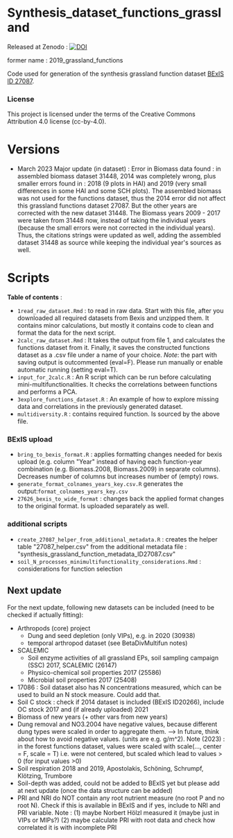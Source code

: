 # Synthesis_dataset_functions_grassland
Released at Zenodo : [![DOI](https://zenodo.org/badge/181692075.svg)](https://zenodo.org/badge/latestdoi/181692075)

former name : 2019_grassland_functions

Code used for generation of the synthesis grassland function dataset [BExIS ID 27087](https://www.bexis.uni-jena.de/ddm/data/showdata/27087).

### License

This project is licensed under the terms of the Creative Commons Attribution 4.0 license (cc-by-4.0).

# Versions

- March 2023 Major update (in dataset) : Error in Biomass data found : in assembled biomass dataset 31448, 2014 was completely wrong, plus smaller errors found in : 2018 (9 plots in HAI) and 2019 (very small differences in some HAI and some SCH plots).
  The assembled biomass was not used for the functions dataset, thus the 2014 error did not affect this grassland functions dataset 27087. But the other years are corrected with the new dataset 31448. The Biomass years 2009 - 2017 were taken from 31448 now, instead of taking the individual years (because the small errors were not corrected in the individual years). Thus, the citations strings were updated as well, adding the assembled dataset 31448 as source while keeping the individual year's sources as well.

# Scripts

**Table of contents** : 

- `1read_raw_dataset.Rmd` : to read in raw data. Start with this file, after you downloaded all required datasets from Bexis and unzipped them. It contains minor calculations, but mostly it contains code to clean and format the data for the next script.
- `2calc_raw_dataset.Rmd`  : It takes the output from file 1, and calculates the functions dataset from it. Finally, it saves the constructed functions dataset as a .csv file under a name of your choice. *Note*: the part with saving output is outcommented (eval=F). Please run manually or enable automatic running (setting eval=T).
- `input_for_2calc.R` : An R script which can be run before calculating mini-multifunctionalities. It checks the correlations between functions and performs a PCA.
- `3explore_functions_dataset.R` : An example of how to explore missing data and correlations in the previously generated dataset.
- `multidiversity.R` : contains required function. Is sourced by the above file.



### BExIS upload

- `bring_to_bexis_format.R` : applies formatting changes needed for bexis upload (e.g. column "Year" instead of having each function-year combination (e.g. Biomass.2008, Biomass.2009) in separate columns). Decreases number of columns but increases number of (empty) rows.
- `generate_format_colnames_years_key.csv.R` generates the output:`format_colnames_years_key.csv`
- `27626_bexis_to_wide_format` : changes back the applied format changes to the original format. Is uploaded separately as well.

### additional scripts

- `create_27087_helper_from_additional_metadata.R` : creates the helper table "27087_helper.csv" from the additional metadata file : "synthesis_grassland_function_metadata_ID27087.csv"
- `soil_N_processes_minimultifunctionality_considerations.Rmd` : considerations for function selection





## Next update

For the next update, following new datasets can be included (need to be checked if actually fitting):
- Arthropods (core) project
  - Dung and seed depletion (only VIPs), e.g. in 2020 (30938)
  - temporal arthropod dataset (see BetaDivMultifun notes)
- SCALEMIC
  - Soil enzyme activities of all grassland EPs, soil sampling campaign (SSC) 2017, SCALEMIC (26147)
  - Physico-chemical soil properties 2017 (25586)
  - Microbial soil properties 2017 (25408)
- 17086 : Soil dataset also has N concentrations measured, which can be used to build an N stock measure. Could add that.
- Soil C stock : check if 2014 dataset is included (BExIS ID20266), include OC stock 2017 and (if already uploaded) 2021 
- Biomass of new years (+ other vars from new years)
- Dung removal and NO3.2004 have negative values, because different dung types were scaled in order to aggregate them. --> In future, think about how to avoid negative values. (units are e.g. g/m^2). Note (2023) : in the forest functions dataset, values were scaled with scale(..., center = F, scale = T) i.e. were not centered, but scaled which lead to values > 0 (for input values >0)
- Soil respiration 2018 and 2019, Apostolakis, Schöning, Schrumpf, Klötzing, Trumbore
- Soil-depth was added, could not be added to BExIS yet but please add at next update (once the data structure can be added)
- PRI and NRI do NOT contain any root nutrient measure (no root P and no root N). Check if this is available in BExIS and if yes, include to NRI and PRI variable. Note : (1) maybe Norbert Hölzl measured it (maybe just in VIPs or MIPs?) (2) maybe calculate PRI with root data and check how correlated it is with incomplete PRI
